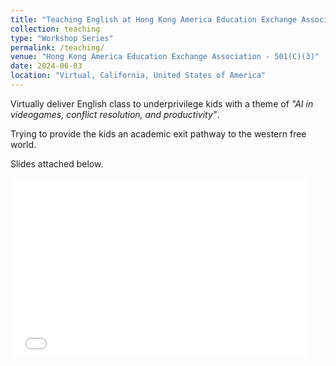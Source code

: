 ```yaml
---
title: "Teaching English at Hong Kong America Education Exchange Association"
collection: teaching
type: "Workshop Series"
permalink: /teaching/
venue: "Hong Kong America Education Exchange Association - 501(C)(3)"
date: 2024-06-03
location: "Virtual, California, United States of America"
---
```


Virtually deliver English class to underprivilege kids with a theme of *"AI in videogames, conflict resolution, and productivity"*. 

Trying to provide the kids an academic exit pathway to the western free world. 

Slides attached below. 

<iframe src="assets/Teaching Material.pptx" width="476px" height="288px" frameborder="0"></iframe>



